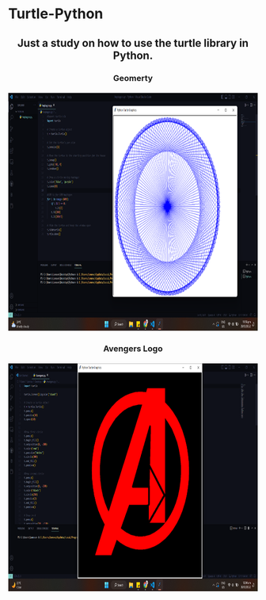 # Turtle-Python

<h2 align= "center">Just a study on how to use the turtle library in Python.</h2>

<h3 align=center>
    Geomerty <br> <br>
    <img src="https://github.com/nickichann01/Turtle-Python/blob/main/Pentagon.png" width="980" height="480">
    <br>
</h3>

<h3 align=center>
    Avengers Logo <br> <br>
    <img src="https://github.com/nickichann01/Turtle-Python/blob/main/ALogo.png" width="980" height="460">
    <br>
  </h3>

